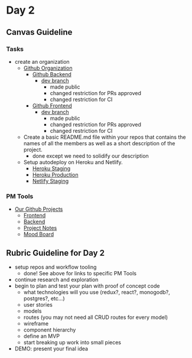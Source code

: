 # Day 2 

## Canvas Guideline
### Tasks 
-  create an organization 
    - [Github Organization](https://github.com/GOATDreamTeam)
        - [Github Backend](https://github.com/GOATDreamTeam/backend)
            - [dev branch](https://github.com/GOATDreamTeam/backend/tree/dev)
                - made public
                - changed restriction for PRs approved 
                -  changed restriction for CI
        - [Github Frontend](https://github.com/GOATDreamTeam/frontend)
            - [dev branch](https://github.com/GOATDreamTeam/frontend/pull/1) 
                - made public
                - changed restriction for PRs approved 
                -  changed restriction for CI
    - Create a basic README.md file within your repos that contains the names of all the members as well as a short description of the project.
        - done except we need to solidify our description 
    - Setup autodeploy on Heroku and Netlify.
        - [Heroku Staging](https://goatdreamteam.herokuapp.com/)
        - [Heroku Production](https://goatdreamteamproduction.herokuapp.com/)
        - [Netlify Staging](frontend-master.netlify.app)

### PM Tools 
- [Our Github Projects](https://github.com/orgs/GOATDreamTeam/projects)
    - [Frontend](https://github.com/orgs/GOATDreamTeam/projects/4)
    - [Backend](https://github.com/orgs/GOATDreamTeam/projects/3)
    - [Project Notes](https://github.com/orgs/GOATDreamTeam/projects/2)
    - [Mood Board](https://github.com/orgs/GOATDreamTeam/projects/1)

## Rubric Guideline for Day 2 
- setup repos and workflow tooling
    - done! See above for links to specific PM Tools 
- continue research and exploration
- begin to plan and test your plan with proof of concept code
    - what technologies will you use (redux?, react?, monogodb?, postgres?, etc...)
    - user stories
    - models
    - routes (you may not need all CRUD routes for every model)
    - wireframe
    - component hierarchy
    - define an MVP
    - start breaking up work into small pieces
- DEMO: present your final idea
